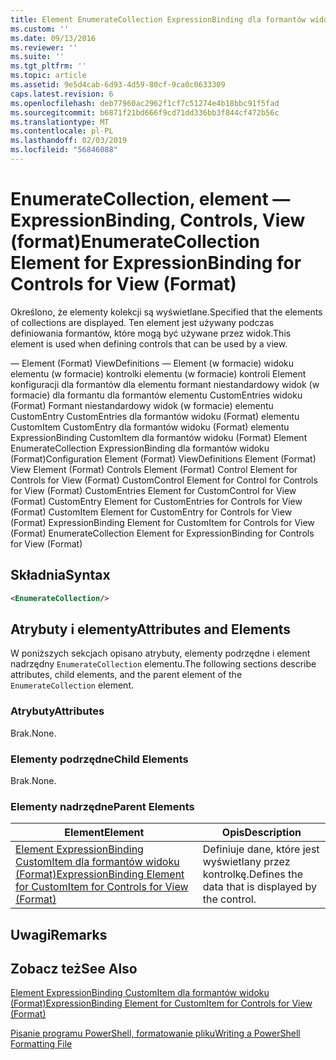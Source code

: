 ```yaml
---
title: Element EnumerateCollection ExpressionBinding dla formantów widoku (Format) | Dokumentacja firmy Microsoft
ms.custom: ''
ms.date: 09/13/2016
ms.reviewer: ''
ms.suite: ''
ms.tgt_pltfrm: ''
ms.topic: article
ms.assetid: 9e5d4cab-6d93-4d59-80cf-9ca0c0633309
caps.latest.revision: 6
ms.openlocfilehash: deb77960ac2962f1cf7c51274e4b18bbc91f5fad
ms.sourcegitcommit: b6871f21bd666f9cd71dd336bb3f844cf472b56c
ms.translationtype: MT
ms.contentlocale: pl-PL
ms.lasthandoff: 02/03/2019
ms.locfileid: "56846088"
---
```

# <a name="enumeratecollection-element-for-expressionbinding-for-controls-for-view-format"></a><span data-ttu-id="33e6f-102">EnumerateCollection, element — ExpressionBinding, Controls, View (format)</span><span class="sxs-lookup"><span data-stu-id="33e6f-102">EnumerateCollection Element for ExpressionBinding for Controls for View (Format)</span></span>

<span data-ttu-id="33e6f-103">Określono, że elementy kolekcji są wyświetlane.</span><span class="sxs-lookup"><span data-stu-id="33e6f-103">Specified that the elements of collections are displayed.</span></span> <span data-ttu-id="33e6f-104">Ten element jest używany podczas definiowania formantów, które mogą być używane przez widok.</span><span class="sxs-lookup"><span data-stu-id="33e6f-104">This element is used when defining controls that can be used by a view.</span></span>

<span data-ttu-id="33e6f-105">— Element (Format) ViewDefinitions — Element (w formacie) widoku elementu (w formacie) kontrolki elementu (w formacie) kontroli Element konfiguracji dla formantów dla elementu formant niestandardowy widok (w formacie) dla formantu dla formantów elementu CustomEntries widoku (Format) Formant niestandardowy widok (w formacie) elementu CustomEntry CustomEntries dla formantów widoku (Format) elementu CustomItem CustomEntry dla formantów widoku (Format) elementu ExpressionBinding CustomItem dla formantów widoku (Format) Element EnumerateCollection ExpressionBinding dla formantów widoku (Format)</span><span class="sxs-lookup"><span data-stu-id="33e6f-105">Configuration Element (Format) ViewDefinitions Element (Format) View Element (Format) Controls Element (Format) Control Element for Controls for View (Format) CustomControl Element for Control for Controls for View (Format) CustomEntries Element for CustomControl for View (Format) CustomEntry Element for CustomEntries for Controls for View (Format) CustomItem Element for CustomEntry for Controls for View (Format) ExpressionBinding Element for CustomItem for Controls for View (Format) EnumerateCollection Element for ExpressionBinding for Controls for View (Format)</span></span>

## <a name="syntax"></a><span data-ttu-id="33e6f-106">Składnia</span><span class="sxs-lookup"><span data-stu-id="33e6f-106">Syntax</span></span>

```xml
<EnumerateCollection/>
```

## <a name="attributes-and-elements"></a><span data-ttu-id="33e6f-107">Atrybuty i elementy</span><span class="sxs-lookup"><span data-stu-id="33e6f-107">Attributes and Elements</span></span>

<span data-ttu-id="33e6f-108">W poniższych sekcjach opisano atrybuty, elementy podrzędne i element nadrzędny `EnumerateCollection` elementu.</span><span class="sxs-lookup"><span data-stu-id="33e6f-108">The following sections describe attributes, child elements, and the parent element of the `EnumerateCollection` element.</span></span>

### <a name="attributes"></a><span data-ttu-id="33e6f-109">Atrybuty</span><span class="sxs-lookup"><span data-stu-id="33e6f-109">Attributes</span></span>

<span data-ttu-id="33e6f-110">Brak.</span><span class="sxs-lookup"><span data-stu-id="33e6f-110">None.</span></span>

### <a name="child-elements"></a><span data-ttu-id="33e6f-111">Elementy podrzędne</span><span class="sxs-lookup"><span data-stu-id="33e6f-111">Child Elements</span></span>

<span data-ttu-id="33e6f-112">Brak.</span><span class="sxs-lookup"><span data-stu-id="33e6f-112">None.</span></span>

### <a name="parent-elements"></a><span data-ttu-id="33e6f-113">Elementy nadrzędne</span><span class="sxs-lookup"><span data-stu-id="33e6f-113">Parent Elements</span></span>

|<span data-ttu-id="33e6f-114">Element</span><span class="sxs-lookup"><span data-stu-id="33e6f-114">Element</span></span>|<span data-ttu-id="33e6f-115">Opis</span><span class="sxs-lookup"><span data-stu-id="33e6f-115">Description</span></span>|
|-------------|-----------------|
|[<span data-ttu-id="33e6f-116">Element ExpressionBinding CustomItem dla formantów widoku (Format)</span><span class="sxs-lookup"><span data-stu-id="33e6f-116">ExpressionBinding Element for CustomItem for Controls for View (Format)</span></span>](./expressionbinding-element-for-customitem-for-controls-for-view-format.md)|<span data-ttu-id="33e6f-117">Definiuje dane, które jest wyświetlany przez kontrolkę.</span><span class="sxs-lookup"><span data-stu-id="33e6f-117">Defines the data that is displayed by the control.</span></span>|

## <a name="remarks"></a><span data-ttu-id="33e6f-118">Uwagi</span><span class="sxs-lookup"><span data-stu-id="33e6f-118">Remarks</span></span>

## <a name="see-also"></a><span data-ttu-id="33e6f-119">Zobacz też</span><span class="sxs-lookup"><span data-stu-id="33e6f-119">See Also</span></span>

[<span data-ttu-id="33e6f-120">Element ExpressionBinding CustomItem dla formantów widoku (Format)</span><span class="sxs-lookup"><span data-stu-id="33e6f-120">ExpressionBinding Element for CustomItem for Controls for View (Format)</span></span>](./expressionbinding-element-for-customitem-for-controls-for-view-format.md)

[<span data-ttu-id="33e6f-121">Pisanie programu PowerShell, formatowanie pliku</span><span class="sxs-lookup"><span data-stu-id="33e6f-121">Writing a PowerShell Formatting File</span></span>](./writing-a-powershell-formatting-file.md)
